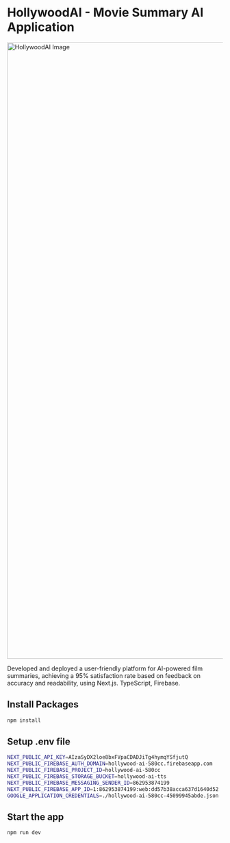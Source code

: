 # HollywoodAI - Movie Summary AI Application

<img width="1440" alt="HollywoodAI Image" src="https://i.postimg.cc/xjm11Td4/Hollywood-AI-App.png">

Developed and deployed a user-friendly platform for AI-powered film summaries, achieving a 95% satisfaction rate based on feedback on accuracy and readability, using Next.js. TypeScript, Firebase.

## Install Packages

```bash
npm install
```

## Setup .env file

```bash
NEXT_PUBLIC_API_KEY=AIzaSyDX2loe8bxFVpaCDADJiTg4hymqYSfjutQ
NEXT_PUBLIC_FIREBASE_AUTH_DOMAIN=hollywood-ai-580cc.firebaseapp.com
NEXT_PUBLIC_FIREBASE_PROJECT_ID=hollywood-ai-580cc
NEXT_PUBLIC_FIREBASE_STORAGE_BUCKET=hollywood-ai-tts
NEXT_PUBLIC_FIREBASE_MESSAGING_SENDER_ID=862953874199
NEXT_PUBLIC_FIREBASE_APP_ID=1:862953874199:web:dd57b38acca637d1640d52
GOOGLE_APPLICATION_CREDENTIALS=./hollywood-ai-580cc-45099945abde.json

```
## Start the app

```bash
npm run dev
```
